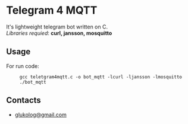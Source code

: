 # Telegram 4 MQTT
It's lightweight telegram bot written on C.\
_Libraries requied_: **curl, jansson, mosquitto**

## Usage
For run code:
```
     gcc teletgram4mqtt.c -o bot_mqtt -lcurl -ljansson -lmosquitto
     ./bot_mqtt
```

## Contacts
* glukolog@gmail.com
